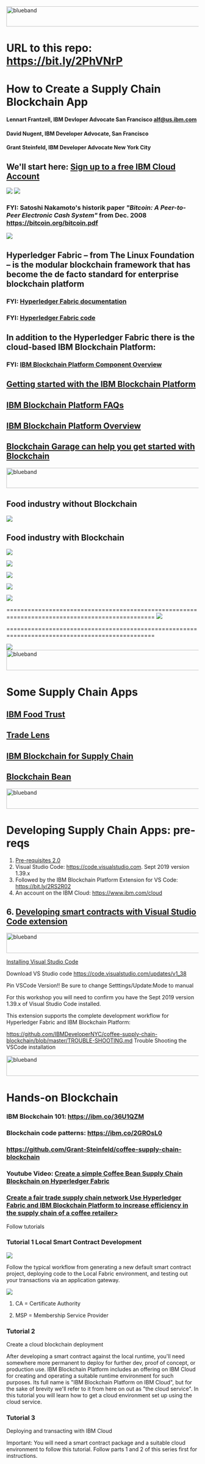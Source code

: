<img src="https://farm5.staticflickr.com/4503/37148677233_71edc5a37b_o.png" width="1041" height="53" alt="blueband">

# URL to this repo: https://bit.ly/2PhVNrP

# How to Create a Supply Chain Blockchain App

#### Lennart Frantzell, IBM Devloper Advocate San Francisco alf@us.ibm.com

#### David Nugent, IBM Developer Advocate, San Francisco

#### Grant Steinfeld, IBM Developer Advocate New York City

## We'll start here: [Sign up to a free IBM Cloud Account](https://ibm.biz/BdqXL6)


<img src="Signup.png">

<img src="https://farm5.staticflickr.com/4503/37148677233_71edc5a37b_o.png">

### FYI: Satoshi Nakamoto's historik paper <i> "Bitcoin: A Peer-to-Peer Electronic Cash System" </i>  from Dec. 2008 https://bitcoin.org/bitcoin.pdf

<img src="https://github.com/LennartFr/20200227supplychain/blob/master/Screen%20Shot%202020-02-23%20at%207.56.59%20AM.png">

## Hyperledger Fabric – from The Linux Foundation – is the modular blockchain framework that has become the de facto standard for enterprise blockchain platform

### FYI: [Hyperledger Fabric documentation](https://hyperledger-fabric.readthedocs.io/en/release-2.0/)

### FYI: [Hyperledger Fabric code](https://www.hyperledger.org/projects/fabric)

## In addition to the Hyperledger Fabric there is the cloud-based IBM Blockchain Platform:

### FYI: [IBM Blockchain Platform Component Overview](https://cloud.ibm.com/docs/services/blockchain?topic=blockchain-blockchain-component-overview)

## [Getting started with the IBM Blockchain Platform](https://cloud.ibm.com/docs/services/blockchain?topic=blockchain-get-started-ibp)

## <a href="https://cloud.ibm.com/docs/services/blockchain?topic=blockchain-ibp-v2-faq#ibp-v2-faq-vscode-tutorials">IBM Blockchain Platform FAQs</a>

## <a href="https://cloud.ibm.com/docs/services/blockchain?topic=blockchain-blockchain-component-overview">IBM Blockchain Platform Overview</a>

## [Blockchain Garage can help you get started with Blockchain](https://www.ibm.com/blockchain/garage)

<img src="https://farm5.staticflickr.com/4503/37148677233_71edc5a37b_o.png" width="1041" height="53" alt="blueband">

## Food industry without Blockchain

<img src="FoodIndustry1.png">

<p>
 
## Food industry with Blockchain

<img src="FoodIndustry2.png">

<p>
<img src="Blockchain.png">
<p>
<img src="Transactions.png">
<p>
<img src="Ledger.png">
<p>
<img src="BP1.png">
<p>
================================================================================================

<img src="BP2.png">

================================================================================================

<img src="BP3 .png">

<img src="https://farm5.staticflickr.com/4503/37148677233_71edc5a37b_o.png" width="1041" height="53" alt="blueband">


# Some Supply Chain Apps

## <a href="https://www.ibm.com/blockchain/solutions/food-trust">IBM Food Trust</a>

## <a href="https://www.tradelens.com">Trade Lens</a>

## <a href="https://www.ibm.com/blockchain/industries/supply-chain">IBM Blockchain for Supply Chain </a>

## <a href="https://www.ibm.com/thought-leadership/blockchainbean/">Blockchain Bean</a>

<img src="https://farm5.staticflickr.com/4503/37148677233_71edc5a37b_o.png" width="1041" height="53" alt="blueband">

# Developing Supply Chain Apps: pre-reqs

 1. [Pre-requisites 2.0](https://hyperledger-fabric.readthedocs.io/en/release-2.0/prereqs.html)
 2. Visual Studio Code: https://code.visualstudio.com. Sept 2019 version 1.39.x 
 3. Followed by the IBM Blockchain Platform Extension for VS Code: https://bit.ly/2RS2R02
 5. An account on the IBM Cloud: https://www.ibm.com/cloud
## 6. <a href="https://cloud.ibm.com/docs/services/blockchain/howto?topic=blockchain-develop-vscode">Developing smart contracts with Visual Studio Code extension </a>

<img src="https://farm5.staticflickr.com/4503/37148677233_71edc5a37b_o.png" width="1041" height="53" alt="blueband">

<a href="https://github.com/IBMDeveloperNYC/coffee-supply-chain-blockchain"> Installing Visual Studio Code </a>

Download VS Studio code https://code.visualstudio.com/updates/v1_38<p>
 
Pin VSCode Version!! Be sure to change Setttings/Update:Mode to manual
 
For this workshop you will need to confirm you have the Sept 2019 version 1.39.x of Visual Studio Code installed.

This extension supports the complete development workflow for Hyperledger Fabric and IBM Blockchain Platform:

https://github.com/IBMDeveloperNYC/coffee-supply-chain-blockchain/blob/master/TROUBLE-SHOOTING.md Trouble Shooting the VSCode installation

<img src="https://farm5.staticflickr.com/4503/37148677233_71edc5a37b_o.png" width="1041" height="53" alt="blueband">

# Hands-on Blockchain

### IBM Blockchain 101: https://ibm.co/36U1QZM
 
### Blockchain code patterns: https://ibm.co/2GROsL0
  
### https://github.com/Grant-Steinfeld/coffee-supply-chain-blockchain

### Youtube Video: <a href="https://youtu.be/5b7awLi93-E">Create a simple Coffee Bean Supply Chain Blockchain on Hyperledger Fabric</a>

### <a href="https://developer.ibm.com/patterns/coffee-supply-chain-network-hyperledger-fabric-blockchain-2/">Create a fair trade supply chain network Use Hyperledger Fabric and IBM Blockchain Platform to increase efficiency in the supply chain of a coffee retailer></a>

Follow tutorials


### Tutorial 1 Local Smart Contract Development


<img src="VSCode.png">

Follow the typical workflow from generating a new default smart contract project, deploying code to the Local Fabric environment, and testing out your transactions via an application gateway.

<img src="LocalFabric.png">

1. CA = Certificate Authority

2. MSP = Membership Service Provider


### Tutorial 2

Create a cloud blockchain deployment

After developing a smart contract against the local runtime, you'll need somewhere more permanent to deploy for further dev, proof of concept, or production use. IBM Blockchain Platform includes an offering on IBM Cloud for creating and operating a suitable runtime environment for such purposes. Its full name is "IBM Blockchain Platform on IBM Cloud", but for the sake of brevity we'll refer to it from here on out as "the cloud service". In this tutorial you will learn how to get a cloud environment set up using the cloud service.

### Tutorial 3

Deploying and transacting with IBM Cloud

Important: You will need a smart contract package and a suitable cloud environment to follow this tutorial. Follow parts 1 and 2 of this series first for instructions.
               

